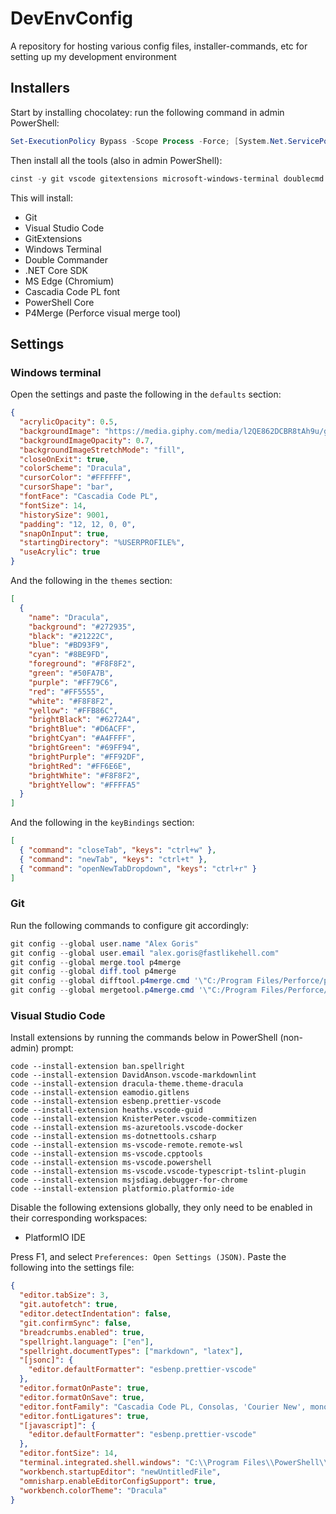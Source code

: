 # DevEnvConfig

A repository for hosting various config files, installer-commands, etc for setting up my development environment

## Installers

Start by installing chocolatey: run the following command in admin PowerShell:

```powershell
Set-ExecutionPolicy Bypass -Scope Process -Force; [System.Net.ServicePointManager]::SecurityProtocol = [System.Net.ServicePointManager]::SecurityProtocol -bor 3072; iex ((New-Object System.Net.WebClient).DownloadString('https://chocolatey.org/install.ps1'))
```

Then install all the tools (also in admin PowerShell):

```powershell
cinst -y git vscode gitextensions microsoft-windows-terminal doublecmd dotnetcore-sdk microsoft-edge cascadiacodepl powershell-core p4merge
```

This will install:

- Git
- Visual Studio Code
- GitExtensions
- Windows Terminal
- Double Commander
- .NET Core SDK
- MS Edge (Chromium)
- Cascadia Code PL font
- PowerShell Core
- P4Merge (Perforce visual merge tool)

## Settings

### Windows terminal

Open the settings and paste the following in the `defaults` section:

```json
{
  "acrylicOpacity": 0.5,
  "backgroundImage": "https://media.giphy.com/media/l2QE862DCBR8tAh9u/giphy.gif",
  "backgroundImageOpacity": 0.7,
  "backgroundImageStretchMode": "fill",
  "closeOnExit": true,
  "colorScheme": "Dracula",
  "cursorColor": "#FFFFFF",
  "cursorShape": "bar",
  "fontFace": "Cascadia Code PL",
  "fontSize": 14,
  "historySize": 9001,
  "padding": "12, 12, 0, 0",
  "snapOnInput": true,
  "startingDirectory": "%USERPROFILE%",
  "useAcrylic": true
}
```

And the following in the `themes` section:

```json
[
  {
    "name": "Dracula",
    "background": "#272935",
    "black": "#21222C",
    "blue": "#BD93F9",
    "cyan": "#8BE9FD",
    "foreground": "#F8F8F2",
    "green": "#50FA7B",
    "purple": "#FF79C6",
    "red": "#FF5555",
    "white": "#F8F8F2",
    "yellow": "#FFB86C",
    "brightBlack": "#6272A4",
    "brightBlue": "#D6ACFF",
    "brightCyan": "#A4FFFF",
    "brightGreen": "#69FF94",
    "brightPurple": "#FF92DF",
    "brightRed": "#FF6E6E",
    "brightWhite": "#F8F8F2",
    "brightYellow": "#FFFFA5"
  }
]
```

And the following in the `keyBindings` section:

```json
[
  { "command": "closeTab", "keys": "ctrl+w" },
  { "command": "newTab", "keys": "ctrl+t" },
  { "command": "openNewTabDropdown", "keys": "ctrl+r" }
]
```

### Git

Run the following commands to configure git accordingly:

```PowerShell
git config --global user.name "Alex Goris"
git config --global user.email "alex.goris@fastlikehell.com"
git config --global merge.tool p4merge
git config --global diff.tool p4merge
git config --global difftool.p4merge.cmd '\"C:/Program Files/Perforce/p4merge.exe\" \"$LOCAL\" \"$REMOTE\"'
git config --global mergetool.p4merge.cmd '\"C:/Program Files/Perforce/p4merge.exe\" \"$BASE\" \"$LOCAL\" \"$REMOTE\" \"$MERGED\"'
```

### Visual Studio Code

Install extensions by running the commands below in PowerShell (non-admin) prompt:

```powersehll
code --install-extension ban.spellright
code --install-extension DavidAnson.vscode-markdownlint
code --install-extension dracula-theme.theme-dracula
code --install-extension eamodio.gitlens
code --install-extension esbenp.prettier-vscode
code --install-extension heaths.vscode-guid
code --install-extension KnisterPeter.vscode-commitizen
code --install-extension ms-azuretools.vscode-docker
code --install-extension ms-dotnettools.csharp
code --install-extension ms-vscode-remote.remote-wsl
code --install-extension ms-vscode.cpptools
code --install-extension ms-vscode.powershell
code --install-extension ms-vscode.vscode-typescript-tslint-plugin
code --install-extension msjsdiag.debugger-for-chrome
code --install-extension platformio.platformio-ide
```

Disable the following extensions globally, they only need to be enabled in their corresponding workspaces:

- PlatformIO IDE

Press F1, and select `Preferences: Open Settings (JSON)`. Paste the following into the settings file:

```json
{
  "editor.tabSize": 3,
  "git.autofetch": true,
  "editor.detectIndentation": false,
  "git.confirmSync": false,
  "breadcrumbs.enabled": true,
  "spellright.language": ["en"],
  "spellright.documentTypes": ["markdown", "latex"],
  "[jsonc]": {
    "editor.defaultFormatter": "esbenp.prettier-vscode"
  },
  "editor.formatOnPaste": true,
  "editor.formatOnSave": true,
  "editor.fontFamily": "Cascadia Code PL, Consolas, 'Courier New', monospace",
  "editor.fontLigatures": true,
  "[javascript]": {
    "editor.defaultFormatter": "esbenp.prettier-vscode"
  },
  "editor.fontSize": 14,
  "terminal.integrated.shell.windows": "C:\\Program Files\\PowerShell\\7\\pwsh.exe",
  "workbench.startupEditor": "newUntitledFile",
  "omnisharp.enableEditorConfigSupport": true,
  "workbench.colorTheme": "Dracula"
}
```
